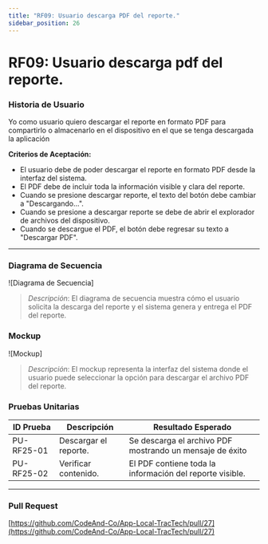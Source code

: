 ```yaml
---
title: "RF09: Usuario descarga PDF del reporte."  
sidebar_position: 26
---
```


# RF09: Usuario descarga pdf del reporte.

### Historia de Usuario

Yo como usuario quiero descargar el reporte en formato PDF para compartirlo o almacenarlo en el dispositivo en el que se tenga descargada la aplicación

  **Criterios de Aceptación:**
  - El usuario debe de poder descargar el reporte en formato PDF desde la interfaz del sistema.
  - El PDF debe de incluir toda la información visible y clara del reporte.
  - Cuando se presione descargar reporte, el texto del botón debe cambiar a "Descargando...".
  - Cuando se presione a descargar reporte se debe de abrir el explorador de archivos del dispositivo.
  - Cuando se descargue el PDF, el botón debe regresar su texto a "Descargar PDF".

---

### Diagrama de Secuencia

![Diagrama de Secuencia] 

> *Descripción*: El diagrama de secuencia muestra cómo el usuario solicita la descarga del reporte y el sistema genera y entrega el PDF del reporte.

### Mockup

![Mockup]

> *Descripción*: El mockup representa la interfaz del sistema donde el usuario puede seleccionar la opción para descargar el archivo PDF del reporte.

### Pruebas Unitarias 
| ID Prueba | Descripción | Resultado Esperado |
|-----------|-------------|--------------------|
|PU-RF25-01|Descargar el reporte.|Se descarga el archivo PDF mostrando un mensaje de éxito|
|PU-RF25-02|Verificar contenido.|El PDF contiene toda la información del reporte visible.|

---

### Pull Request
[https://github.com/CodeAnd-Co/App-Local-TracTech/pull/27](https://github.com/CodeAnd-Co/App-Local-TracTech/pull/27)

